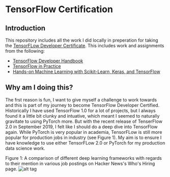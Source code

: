 # TensorFlow Certification
## Introduction
This repository includes all the work I did locally in preperation for taking the [TensorFLow Developer Certificate](https://www.tensorflow.org/certificate). This includes work and assignments from the following:
- [TensorFlow Developer Handbook](https://www.tensorflow.org/site-assets/downloads/marketing/cert/TF_Certificate_Candidate_Handbook.pdf)
- [TensorFlow in Practice](https://www.coursera.org/specializations/tensorflow-in-practice)
- [Hands-on Machine Learning with Scikit-Learn, Keras, and TensorFlow](https://www.amazon.co.uk/Hands-Machine-Learning-Scikit-Learn-TensorFlow/dp/1492032646)

## Why am I doing this?
The frst reason is fun, I want to give myself a challenge to work towards and this is part of my journey to become TensorFlow Developer Certified. Historically I have used TensorFlow 1.0 for a lot of projects, but I always found it a little bit clunky and intuative, which meant I seemed to naturally gravitate to using PyTorch more. But with the recent release of TenserFlow 2.0 in September 2019, I felt like I should do a deep dive into TensorFlow again. While PyTorch is very popular in academia, TensorFLow is still more popular for production jobs in industry (see Figure 1). My aim is to ensure I have knowledge to use either TensorFLow 2.0 or PyTorch for my production data science work.  

Figure 1: A comparison of different deep learning frameworks with regards to their mention in various job postings on Hacker News's Who's Hiring page. 
![alt tag](https://mb-image-bucket.s3.eu-west-2.amazonaws.com/Screenshot+2020-06-07+at+11.19.25.png)
